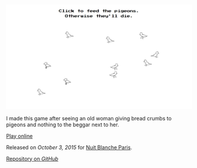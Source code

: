 ![Screenshot](feed-the-pigeons-instead.jpg "fullwidth")

I made this game after seeing an old woman giving bread crumbs to pigeons and nothing to the beggar next to her.

[Play online](http://koltes.digital/Feed-the-pigeons-instead/)

Released on *October 3, 2015* for [Nuit Blanche Paris](http://www.nuitblanche.paris/).

[Repository on *GitHub*](https://github.com/KoltesDigital/Feed-the-pigeons-instead)
